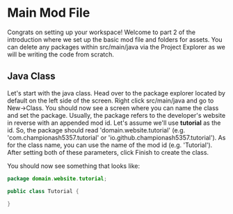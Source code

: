 # Main Mod File

Congrats on setting up your workspace! Welcome to part 2 of the introduction where we set up the basic mod file and folders for assets. You can delete any packages within src/main/java via the Project Explorer as we will be writing the code from scratch.

## Java Class

Let's start with the java class. Head over to the package explorer located by default on the left side of the screen. Right click src/main/java and go to New->Class. You should now see a screen where you can name the class and set the package. Usually, the package refers to the developer's website in reverse with an appended mod id. Let's assume we'll use **tutorial** as the id. So, the package should read 'domain.website.tutorial' (e.g. 'com.championash5357.tutorial' or 'io.github.championash5357.tutorial'). As for the class name, you can use the name of the mod id (e.g. 'Tutorial'). After setting both of these parameters, click Finish to create the class.

You should now see something that looks like:
```java
package domain.website.tutorial;

public class Tutorial {
    
}
```
